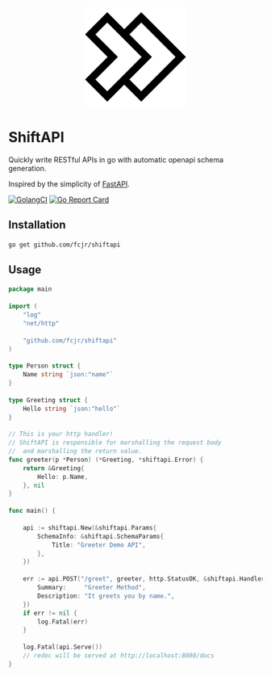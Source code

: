 
<p align="center">
	<img src="assets/logo.svg" alt="ShiftAPI Logo">
</p>

# ShiftAPI

Quickly write RESTful APIs in go with automatic openapi schema generation.

Inspired by the simplicity of [FastAPI](https://github.com/tiangolo/fastapi).

<!-- [![GitHub release (latest by date)][release-img]][release] -->
[![GolangCI][golangci-lint-img]][golangci-lint]
[![Go Report Card][report-card-img]][report-card]

## Installation

```sh
go get github.com/fcjr/shiftapi
```

## Usage

```go
package main

import (
    "log"
    "net/http"

    "github.com/fcjr/shiftapi"
)

type Person struct {
    Name string `json:"name"`
}

type Greeting struct {
    Hello string `json:"hello"`
}

// This is your http handler!
// ShiftAPI is responsible for marshalling the request body
//  and marshalling the return value.
func greeter(p *Person) (*Greeting, *shiftapi.Error) {
    return &Greeting{
        Hello: p.Name,
    }, nil
}

func main() {

    api := shiftapi.New(&shiftapi.Params{
        SchemaInfo: &shiftapi.SchemaParams{
            Title: "Greeter Demo API",
        },
    })

    err := api.POST("/greet", greeter, http.StatusOK, &shiftapi.HandlerOpts{
        Summary:     "Greeter Method",
        Description: "It greets you by name.",
    })
    if err != nil {
        log.Fatal(err)
    }

    log.Fatal(api.Serve())
    // redoc will be served at http://localhost:8080/docs
}
```

[release-img]: https://img.shields.io/github/v/release/fcjr/shiftapi
[release]: https://github.com/fcjr/shiftapi/releases
[golangci-lint-img]: https://github.com/fcjr/shiftapi/workflows/go-lint/badge.svg
[golangci-lint]: https://github.com/fcjr/shiftapi/actions?query=workflow%3Ago-lint
[report-card-img]: https://goreportcard.com/badge/github.com/fcjr/shiftapi
[report-card]: https://goreportcard.com/report/github.com/fcjr/shiftapi
